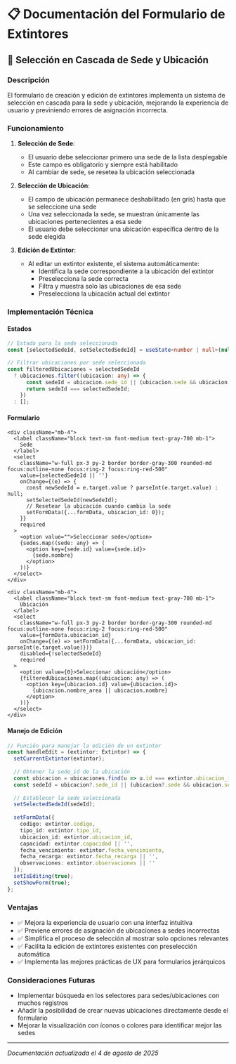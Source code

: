 # 📋 Documentación del Formulario de Extintores

## 🔄 Selección en Cascada de Sede y Ubicación

### Descripción
El formulario de creación y edición de extintores implementa un sistema de selección en cascada para la sede y ubicación, mejorando la experiencia de usuario y previniendo errores de asignación incorrecta.

### Funcionamiento
1. **Selección de Sede**:
   - El usuario debe seleccionar primero una sede de la lista desplegable
   - Este campo es obligatorio y siempre está habilitado
   - Al cambiar de sede, se resetea la ubicación seleccionada

2. **Selección de Ubicación**:
   - El campo de ubicación permanece deshabilitado (en gris) hasta que se seleccione una sede
   - Una vez seleccionada la sede, se muestran únicamente las ubicaciones pertenecientes a esa sede
   - El usuario debe seleccionar una ubicación específica dentro de la sede elegida

3. **Edición de Extintor**:
   - Al editar un extintor existente, el sistema automáticamente:
     - Identifica la sede correspondiente a la ubicación del extintor
     - Preselecciona la sede correcta
     - Filtra y muestra solo las ubicaciones de esa sede
     - Preselecciona la ubicación actual del extintor

### Implementación Técnica

#### Estados
```typescript
// Estado para la sede seleccionada
const [selectedSedeId, setSelectedSedeId] = useState<number | null>(null);

// Filtrar ubicaciones por sede seleccionada
const filteredUbicaciones = selectedSedeId
  ? ubicaciones.filter((ubicacion: any) => {
      const sedeId = ubicacion.sede_id || (ubicacion.sede && ubicacion.sede.id);
      return sedeId === selectedSedeId;
    })
  : [];
```

#### Formulario
```tsx
<div className="mb-4">
  <label className="block text-sm font-medium text-gray-700 mb-1">
    Sede
  </label>
  <select
    className="w-full px-3 py-2 border border-gray-300 rounded-md focus:outline-none focus:ring-2 focus:ring-red-500"
    value={selectedSedeId || ''}
    onChange={(e) => {
      const newSedeId = e.target.value ? parseInt(e.target.value) : null;
      setSelectedSedeId(newSedeId);
      // Resetear la ubicación cuando cambia la sede
      setFormData({...formData, ubicacion_id: 0});
    }}
    required
  >
    <option value="">Seleccionar sede</option>
    {sedes.map((sede: any) => (
      <option key={sede.id} value={sede.id}>
        {sede.nombre}
      </option>
    ))}
  </select>
</div>

<div className="mb-4">
  <label className="block text-sm font-medium text-gray-700 mb-1">
    Ubicación
  </label>
  <select
    className="w-full px-3 py-2 border border-gray-300 rounded-md focus:outline-none focus:ring-2 focus:ring-red-500"
    value={formData.ubicacion_id}
    onChange={(e) => setFormData({...formData, ubicacion_id: parseInt(e.target.value)})}
    disabled={!selectedSedeId}
    required
  >
    <option value={0}>Seleccionar ubicación</option>
    {filteredUbicaciones.map((ubicacion: any) => (
      <option key={ubicacion.id} value={ubicacion.id}>
        {ubicacion.nombre_area || ubicacion.nombre}
      </option>
    ))}
  </select>
</div>
```

#### Manejo de Edición
```typescript
// Función para manejar la edición de un extintor
const handleEdit = (extintor: Extintor) => {
  setCurrentExtintor(extintor);
  
  // Obtener la sede_id de la ubicación
  const ubicacion = ubicaciones.find(u => u.id === extintor.ubicacion_id);
  const sedeId = ubicacion?.sede_id || (ubicacion?.sede && ubicacion.sede.id) || null;
  
  // Establecer la sede seleccionada
  setSelectedSedeId(sedeId);
  
  setFormData({
    codigo: extintor.codigo,
    tipo_id: extintor.tipo_id,
    ubicacion_id: extintor.ubicacion_id,
    capacidad: extintor.capacidad || '',
    fecha_vencimiento: extintor.fecha_vencimiento,
    fecha_recarga: extintor.fecha_recarga || '',
    observaciones: extintor.observaciones || ''
  });
  setIsEditing(true);
  setShowForm(true);
};
```

### Ventajas
- ✅ Mejora la experiencia de usuario con una interfaz intuitiva
- ✅ Previene errores de asignación de ubicaciones a sedes incorrectas
- ✅ Simplifica el proceso de selección al mostrar solo opciones relevantes
- ✅ Facilita la edición de extintores existentes con preselección automática
- ✅ Implementa las mejores prácticas de UX para formularios jerárquicos

### Consideraciones Futuras
- Implementar búsqueda en los selectores para sedes/ubicaciones con muchos registros
- Añadir la posibilidad de crear nuevas ubicaciones directamente desde el formulario
- Mejorar la visualización con íconos o colores para identificar mejor las sedes

---

*Documentación actualizada el 4 de agosto de 2025*
